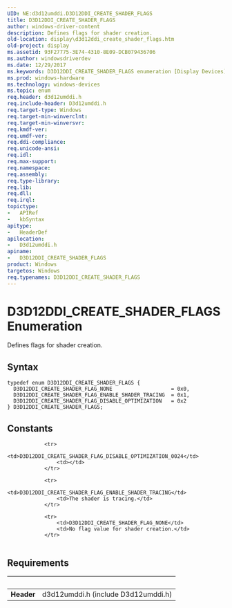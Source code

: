 ```yaml
---
UID: NE:d3d12umddi.D3D12DDI_CREATE_SHADER_FLAGS
title: D3D12DDI_CREATE_SHADER_FLAGS
author: windows-driver-content
description: Defines flags for shader creation.
old-location: display\d3d12ddi_create_shader_flags.htm
old-project: display
ms.assetid: 93F27775-3E74-4310-8E09-DCB079436706
ms.author: windowsdriverdev
ms.date: 12/29/2017
ms.keywords: D3D12DDI_CREATE_SHADER_FLAGS enumeration [Display Devices], display.d3d12ddi_create_shader_flags, D3D12DDI_CREATE_SHADER_FLAGS, D3D12DDI_CREATE_SHADER_FLAG_ENABLE_SHADER_TRACING, D3D12DDI_CREATE_SHADER_FLAG_DISABLE_OPTIMIZATION, d3d12umddi/D3D12DDI_CREATE_SHADER_FLAG_DISABLE_OPTIMIZATION, d3d12umddi/D3D12DDI_CREATE_SHADER_FLAGS, d3d12umddi/D3D12DDI_CREATE_SHADER_FLAG_ENABLE_SHADER_TRACING, D3D12DDI_CREATE_SHADER_FLAG_NONE, d3d12umddi/D3D12DDI_CREATE_SHADER_FLAG_NONE
ms.prod: windows-hardware
ms.technology: windows-devices
ms.topic: enum
req.header: d3d12umddi.h
req.include-header: D3d12umddi.h
req.target-type: Windows
req.target-min-winverclnt: 
req.target-min-winversvr: 
req.kmdf-ver: 
req.umdf-ver: 
req.ddi-compliance: 
req.unicode-ansi: 
req.idl: 
req.max-support: 
req.namespace: 
req.assembly: 
req.type-library: 
req.lib: 
req.dll: 
req.irql: 
topictype:
-	APIRef
-	kbSyntax
apitype:
-	HeaderDef
apilocation:
-	D3d12umddi.h
apiname:
-	D3D12DDI_CREATE_SHADER_FLAGS
product: Windows
targetos: Windows
req.typenames: D3D12DDI_CREATE_SHADER_FLAGS
---
```


# D3D12DDI_CREATE_SHADER_FLAGS Enumeration
Defines flags for shader creation.

## Syntax
````
typedef enum D3D12DDI_CREATE_SHADER_FLAGS { 
  D3D12DDI_CREATE_SHADER_FLAG_NONE                   = 0x0,
  D3D12DDI_CREATE_SHADER_FLAG_ENABLE_SHADER_TRACING  = 0x1,
  D3D12DDI_CREATE_SHADER_FLAG_DISABLE_OPTIMIZATION   = 0x2
} D3D12DDI_CREATE_SHADER_FLAGS;
````

## Constants

<table>
            
                <tr>
                    <td>D3D12DDI_CREATE_SHADER_FLAG_DISABLE_OPTIMIZATION_0024</td>
                    <td></td>
                </tr>
            
                <tr>
                    <td>D3D12DDI_CREATE_SHADER_FLAG_ENABLE_SHADER_TRACING</td>
                    <td>The shader is tracing.</td>
                </tr>
            
                <tr>
                    <td>D3D12DDI_CREATE_SHADER_FLAG_NONE</td>
                    <td>No flag value for shader creation.</td>
                </tr>
</table>


## Requirements
| &nbsp; | &nbsp; |
| ---- |:---- |
| **Header** | d3d12umddi.h (include D3d12umddi.h) |